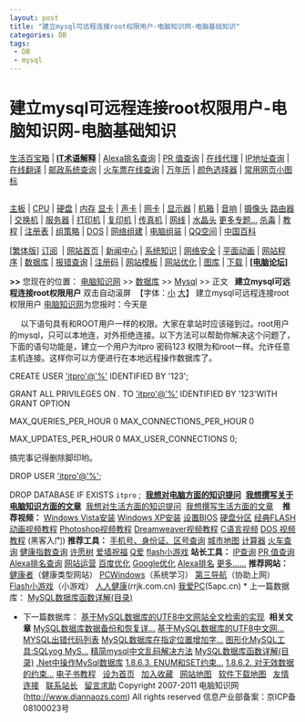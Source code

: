 ```yaml
---
layout: post
title: "建立mysql可远程连接root权限用户-电脑知识网-电脑基础知识"
categories: DB
tags: 
 - DB
 - mysql
--- 
```


# 建立mysql可远程连接root权限用户-电脑知识网-电脑基础知识

[生活百宝箱](http://www.diannaozs.com/bbx/) | **[IT术语解释](http://www.diannaozs.com/itshuyu/Index.html)** | [Alexa排名查询](http://www.diannaozs.com/alexa/ "alexa查询系统,alexa排名查询,alexa网站排名查询,全球alexa排名查询,alexa世界排名查询,alexa排名,alexa工具条") | [PR 值查询](http://www.diannaozs.com/pr/ "PR值查询") | [在线代理](http://www.diannaozs.com/daili/ "网页代理,在线网站代理,ip代理,IE代理,QQ代理") | [IP地址查询](http://www.diannaozs.com/ip/ "IP地址查询，IP查询所属地区查询") | [在线翻译](http://www.diannaozs.com/fanyi.htm "中英互译，在线翻译，翻译查询") | [邮政系统查询](http://www.diannaozs.com/yz/ "邮政编码查询，邮政地址查询，街道查询") | [火车票在线查询](http://www.diannaozs.com/huoche/ "全国火车票查询") | [万年历](http://www.diannaozs.com/wl.asp "节日查询，万年历，日期查询，时间查询") | [颜色选择器](http://www.diannaozs.com/color/ "网页颜色选择器，颜色选取工具，颜色查询工具") | [常用网页小图标](http://www.diannaozs.com/webico.html)

[![]()](http://www.diannaozs.com/ "电脑知识网")

[主板](http://www.diannaozs.com/zt/zb/Index.html) | [CPU](http://www.diannaozs.com/zt/CPU/Index.html) | [硬盘](http://www.diannaozs.com/zt/yp/Index.html) | [内存](http://www.diannaozs.com/zt/nc/Index.html) [显卡](http://www.diannaozs.com/zt/xk/Index.html) | [声卡](http://www.diannaozs.com/zt/sk/Index.html) | [网卡](http://www.diannaozs.com/zt/wk/Index.html) | [显示器](http://www.diannaozs.com/zt/xs/Index.html) | [机箱](http://www.diannaozs.com/zt/jx/Index.html) | [音响](http://www.diannaozs.com/zt/yx/Index.html) | [摄像头](http://www.diannaozs.com/zt/sx/Index.html)
[路由器](http://www.diannaozs.com/zt/ly/Index.html) | [交换机](http://www.diannaozs.com/zt/jh/Index.html) | [服务器](http://www.diannaozs.com/zt/fw/Index.html) | [打印机](http://www.diannaozs.com/zt/pt/Index.html) | [复印机](http://www.diannaozs.com/zt/fy/Index.html) | [传真机](http://www.diannaozs.com/zt/cz/Index.html) | [网线](http://www.diannaozs.com/zt/wx/Index.html) | [水晶头](http://www.diannaozs.com/zt/sj/Index.html) [更多专题…](http://www.diannaozs.com/zt/)
[杀毒](http://www.diannaozs.com/zt/sd/Index.html) | [教程](http://www.diannaozs.com/zt/jc/Index.html) | [注册表](http://www.diannaozs.com/zt/zc/Index.html) | [组策略](http://www.diannaozs.com/zt/zl/Index.html) | [DOS](http://www.diannaozs.com/zt/DOS/Index.html) | [网络组建](http://www.diannaozs.com/zt/zj/Index.html) | [电脑组装](http://www.diannaozs.com/zt/zz/Index.html) | [QQ空间](http://www.diannaozs.com/zt/Q/Index.html) | [中国百科](http://www.diannaozs.com/zt/chinaabc/Index.html)

[[繁体版]()]
[订阅![]()](http://www.diannaozs.com/xml/Rss.xml)
 | [网站首页](http://www.diannaozs.com/Index.html) | [新闻中心](http://www.diannaozs.com/Article/Index.html) | [系统知识](http://www.diannaozs.com/xitongzhishi/Index.html) | [网络安全](http://www.diannaozs.com/wangluoanquan/Index.html) | [平面动画](http://www.diannaozs.com/donghuasheji/Index.html) | [网站程序](http://www.diannaozs.com/wangzhanchenxu/Index.html) | [数据库](http://www.diannaozs.com/shujukuzhishi/Index.html) | [报错查询](http://www.diannaozs.com/baocuochaxun/Index.html) | [注册码](http://www.diannaozs.com/key/Index.html) | [网站模板](http://www.diannaozs.com/mb/Index.html) | [网站优化](http://www.diannaozs.com/SEO/Index.html) | [图库](http://www.diannaozs.com/Photo/Index.html) | [下载](http://www.diannaozs.com/Soft/Index.html) | **[[电脑论坛]](http://www.diannaozs.com/bbs/)**

**>>** 您现在的位置： [电脑知识网](http://www.diannaozs.com/) >> [数据库](http://www.diannaozs.com/shujukuzhishi/Index.html) >> [Mysql](http://www.diannaozs.com/shujukuzhishi/m/Index.html) >> 正文
  **建立mysql可远程连接root权限用户** 双击自动滚屏  【字体：[小]() [大]()】 建立mysql可远程连接root权限用户  [电脑知识网](http://www.diannaozs.com/)为您报时：今天是  

     以下语句具有和ROOT用户一样的权限。大家在拿站时应该碰到过。root用户的mysql，只可以本地连，对外拒绝连接。以下方法可以帮助你解决这个问题了，下面的语句功能是，建立一个用户为itpro 密码123 权限为和root一样。允许任意主机连接。这样你可以方便进行在本地远程操作数据库了。

CREATE USER ['itpro'@'%'](mailto:'itpro'@'%') IDENTIFIED BY '123';

GRANT ALL PRIVILEGES ON *.* TO ['itpro'@'%'](mailto:'itpro'@'%') IDENTIFIED BY '123'WITH GRANT OPTION

MAX_QUERIES_PER_HOUR 0 MAX_CONNECTIONS_PER_HOUR 0

MAX_UPDATES_PER_HOUR 0 MAX_USER_CONNECTIONS 0;

搞完事记得删除脚印哟。

DROP USER ['itpro'@'%'](mailto:'itpro'@'%');

DROP DATABASE IF EXISTS `itpro` ;
![]() **[我想对电脑方面的知识提问](http://www.diannaozs.com/bbs/index.asp?boardid=3 "欢迎您对电脑知识提问")** ![]() **[我想撰写关于电脑知识方面的文章](http://www.diannaozs.com/bbs/index.asp?boardid=5 "欢迎您撰写电脑文章")** ![]() [我想对生活方面的知识提问](http://www.diannaozs.com/bbs/index.asp?boardid=4 "欢迎您提问") ![]() [我想撰写生活方面的文章](http://www.diannaozs.com/bbs/index.asp?boardid=6 "欢迎您撰写文章")     **推荐视频：**
[Windows Vista安装](http://www.diannaozs.com/2009sp_vista.html)
[Windows XP安装](http://www.diannaozs.com/2009sp_xp.html)
[设置BIOS](http://www.diannaozs.com/2009sp_bios.html)
[硬盘分区](http://www.diannaozs.com/2009sp_fq.html)
[经典FLASH动画视频教程](http://www.diannaozs.com/flash_20090906/1.html)
[Photoshop视频教程](http://www.diannaozs.com/book/tucengshipin.html)
[Dreamweaver视频教程](http://www.diannaozs.com/book2/dream.html)
[C语言视频](http://www.diannaozs.com/book2/C/Index.html)
[DOS 视频教程](http://www.diannaozs.com/book2/DOS.html) (黑客入门) **推荐工具：**
[手机号、身份证、区号查询](http://www.diannaozs.com/bbx/query/index.htm)
[城市地图](http://www.diannaozs.com/bbx/map/zl_ditu.htm)
[计算器](http://www.diannaozs.com/bbx/computer/jsq_shuxue.htm)
[火车查询](http://www.diannaozs.com/bbx/train/index.htm)
[健康指数查询](http://www.diannaozs.com/bbx/computer/jsq_jiankang.htm)
[许愿树](http://www.diannaozs.com/hopetree/)
[爱墙祝福](http://www.diannaozs.com/love/)
[Q爱](http://www.diannaozs.com/qqlove/default.asp)
[flash小游戏](http://www.diannaozs.com/youxi/)
 **站长工具：**
[IP查询](http://www.diannaozs.com/bbx/query/index.htm)
[PR 值查询](http://www.diannaozs.com/pr/ "PR值查询")
[Alexa排名查询](http://www.diannaozs.com/alexa/ "alexa查询系统,alexa排名查询,alexa网站排名查询,全球alexa排名查询,alexa世界排名查询,alexa排名,alexa工具条")
[网站运营](http://www.diannaozs.com/SEO/yy/Index.html)
[百度优化](http://www.diannaozs.com/SEO/baidu/Index.html)
[Google优化](http://www.diannaozs.com/SEO/google/Index.html)
[Alexa排名](http://www.diannaozs.com/SEO/Alexa/Index.html)
[更多……](http://www.diannaozs.com/seo/) **推荐网站：**
[健康者](http://www.jkzhe.com/)（健康类型网站）
[PCWindows](http://www.pcwindows.net/)（系统学习）
[第三导航](http://www.dh3.org/)（协助上网）
[Flash小游戏](http://www.youxi28.com/)（小游戏）
[人人健康](http://www.diannaozs.com/shujukuzhishi/m/200905/www.rrjk.com.cn)(rrjk.com.cn)
[我爱PC](http://www.diannaozs.com/shujukuzhishi/m/200905/www.5apc.cn)(5apc.cn) * 上一篇数据库： [MySQL数据库函数详解(目录)](http://www.diannaozs.com/shujukuzhishi/m/200904/20090407093714.html "文章标题：MySQL数据库函数详解(目录)
作    者：佚名
更新时间：2009-4-7 9:37:14")
* 下一篇数据库： [基于MySQL数据库的UTF8中文网站全文检索的实现](http://www.diannaozs.com/shujukuzhishi/m/200905/20090515150846.html "文章标题：基于MySQL数据库的UTF8中文网站全文检索的实现
作    者：admin
更新时间：2009-5-15 15:08:46") ![]() **相关文章** [MySQL数据库数据备份和恢复详…](http://www.diannaozs.com/shujukuzhishi/m/200907/20090719210814.html "文章标题：MySQL数据库数据备份和恢复详解
作    者：admin
更新时间：2009-7-19 21:08:14")
[基于MySQL数据库的UTF8中文网…](http://www.diannaozs.com/shujukuzhishi/m/200905/20090515150846.html "文章标题：基于MySQL数据库的UTF8中文网站全文检索的实现
作    者：admin
更新时间：2009-5-15 15:08:46")
[MYSQL出错代码列表](http://www.diannaozs.com/shujukuzhishi/s/200904/20090427082753.html "文章标题：MYSQL出错代码列表
作    者：佚名
更新时间：2009-4-27 8:27:53")
[MySQL数据库在指定位置增加字…](http://www.diannaozs.com/shujukuzhishi/s/200904/20090426181143.html "文章标题：MySQL数据库在指定位置增加字段
作    者：佚名
更新时间：2009-4-26 18:11:43")
[图形化MySQL工具:SQLyog MyS…](http://www.diannaozs.com/shujukuzhishi/s/200904/20090426180556.html "文章标题：图形化MySQL工具:SQLyog MySQL GUI
作    者：佚名
更新时间：2009-4-26 18:05:56")
[精简mysql中文乱码解决方法](http://www.diannaozs.com/shujukuzhishi/s/200904/20090426180154.html "文章标题：精简mysql中文乱码解决方法
作    者：佚名
更新时间：2009-4-26 18:01:54")
[MySQL数据库函数详解(目录)](http://www.diannaozs.com/shujukuzhishi/m/200904/20090407093714.html "文章标题：MySQL数据库函数详解(目录)
作    者：佚名
更新时间：2009-4-7 9:37:14")
[.Net中操作MySql数据库](http://www.diannaozs.com/shujukuzhishi/m/200904/20090407092220.html "文章标题：.Net中操作MySql数据库
作    者：admin
更新时间：2009-4-7 9:22:20")
[1.8.6.3. ENUM和SET约束…](http://www.diannaozs.com/shujukuzhishi/m/200903/20090326153808.html "文章标题：1.8.6.3. ENUM和SET约束
作    者：佚名
更新时间：2009-3-26 15:38:08")
[1.8.6.2. 对无效数据的约束…](http://www.diannaozs.com/shujukuzhishi/m/200903/20090326153548.html "文章标题：1.8.6.2. 对无效数据的约束
作    者：佚名
更新时间：2009-3-26 15:35:48")  [电子书教程](http://www.diannaozs.com/book/)   [设为首页](http://www.diannaozs.com/$)   [加入收藏]()   [网站地图](http://www.diannaozs.com/SiteMap/Article1.htm)   [软件下载地图](http://www.diannaozs.com/SiteMap/Soft1.htm)   [友情连接](http://www.diannaozs.com/FriendSite/)   [联系站长](mailto:diannaozs@126.com%20<diannaozs@126.com>)   [留言求助](http://www.diannaozs.com/bbs/index.asp?boardid=3) Copyright 2007-2011 电脑知识网(http://www.diannaozs.com) All rights reserved
信息产业部备案：京ICP备08100023号
